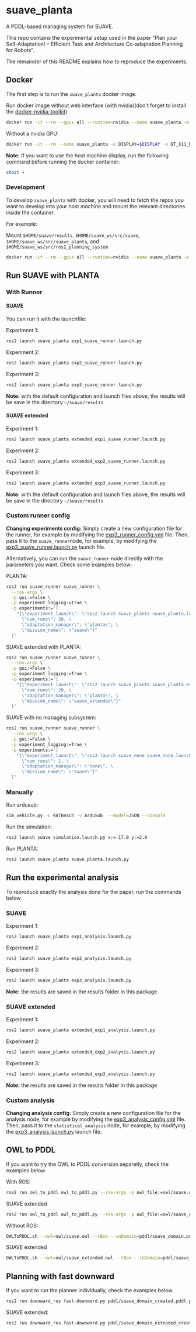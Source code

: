 # suave_planta

A PDDL-based managing system for SUAVE.

This repo contains the experimental setup used in the paper "Plan your Self-Adaptation! – Efficient Task and Architecture Co-adaptation Planning for Robots".

The remainder of this README explains how to reproduce the experiments.

## Docker

The first step is to run the `suave_planta` docker image.

Run docker image without web interface (with nvidia)(don't forget to install the [docker-nvidia-toolkit](https://docs.nvidia.com/datacenter/cloud-native/container-toolkit/latest/install-guide.html))

```Bash
docker run -it --rm --gpus all --runtime=nvidia --name suave_planta -e DISPLAY=$DISPLAY -e QT_X11_NO_MITSHM=1 -e NVIDIA_VISIBLE_DEVICES=all -e NVIDIA_DRIVER_CAPABILITIES=all -v $HOME/suave/results:/home/ubuntu-user/suave/results -v /dev/dri:/dev/dri -v /tmp/.X11-unix:/tmp/.X11-unix -v /etc/localtime:/etc/localtime:ro ghcr.io/kas-lab/suave_planta:main
```

Without a nvidia GPU:
```Bash
docker run -it --rm --name suave_planta -e DISPLAY=$DISPLAY -e QT_X11_NO_MITSHM=1 -v $HOME/suave/results:/home/ubuntu-user/suave/results -v /dev/dri:/dev/dri -v /tmp/.X11-unix:/tmp/.X11-unix -v /etc/localtime:/etc/localtime:ro ghcr.io/kas-lab/suave_planta:main
```


**Note:** If you want to use the host machine display, run the following command before running the docker container:
```Bash
xhost +
```

### Development

To develop `suave_planta` with docker, you will need to fetch the repos you want to develop into your host machine and mount the relevant directories inside the container.

For example:

Mount `$HOME/suave/results`, `$HOME/suave_ws/src/suave`, `$HOME/suave_ws/src/suave_planta`, and `$HOME/suave_ws/src/ros2_planning_system`
```Bash
docker run -it --rm --gpus all --runtime=nvidia --name suave_planta -e DISPLAY=$DISPLAY -e QT_X11_NO_MITSHM=1 -e NVIDIA_VISIBLE_DEVICES=all -e NVIDIA_DRIVER_CAPABILITIES=all -v /dev/dri:/dev/dri -v /tmp/.X11-unix:/tmp/.X11-unix -v /etc/localtime:/etc/localtime:ro -v $HOME/suave/results:/home/ubuntu-user/suave/results -v $HOME/suave_ws/src/suave_planta:/home/ubuntu-user/suave_ws/src/suave_planta -v $HOME/suave_ws/src/ros2_planning_system:/home/ubuntu-user/suave_ws/src/plansys2 -v $HOME/suave_ws/src/suave:/home/ubuntu-user/suave_ws/src/suave suave_planta
```

## Run SUAVE with PLANTA

### With Runner

#### SUAVE
You can run it with the launchfile:

Experiment 1:
```Bash
ros2 launch suave_planta exp1_suave_runner.launch.py
```

Experiment 2:
```Bash
ros2 launch suave_planta exp2_suave_runner.launch.py
```

Experiment 3:
```Bash
ros2 launch suave_planta exp3_suave_runner.launch.py
```

**Note:** with the default configuration and launch files above, the results will be save in the directory `~/suave/results`

#### SUAVE extended

Experiment 1:
```Bash
ros2 launch suave_planta extended_exp1_suave_runner.launch.py
```

Experiment 2:
```Bash
ros2 launch suave_planta extended_exp2_suave_runner.launch.py
```

Experiment 3:
```Bash
ros2 launch suave_planta extended_exp3_suave_runner.launch.py
```

**Note:** with the default configuration and launch files above, the results will be save in the directory `~/suave/results`

### Custom runner config

**Changing experiments config:** Simply create a new configuration file for the runner, for example by modifying the [exp3_runner_config.yml](config/exp3_runner_config.yml) file. Then, pass it to the `suave_runner`node, for example, by modifying the [exp3_suave_runner.launch.py](config/exp3_suave_runner.launch.py) launch file.

Alternatively, you can run the `suave_runner` node directly with the parameters you want. Check some examples below:

PLANTA:
```Bash
ros2 run suave_runner suave_runner \
  --ros-args \
  -p gui:=False \
  -p experiment_logging:=True \
  -p experiments:='[
    "{\"experiment_launch\": \"ros2 launch suave_planta suave_planta.launch.py\", \
      \"num_runs\": 20, \
      \"adaptation_manager\": \"planta\", \
      \"mission_name\": \"suave\"}"
  ]'
```

SUAVE extended with PLANTA:
```Bash
ros2 run suave_runner suave_runner \
  --ros-args \
  -p gui:=False \
  -p experiment_logging:=True \
  -p experiments:='[
    "{\"experiment_launch\": \"ros2 launch suave_planta suave_planta_extended.launch.py\", \
      \"num_runs\": 20, \
      \"adaptation_manager\": \"planta\", \
      \"mission_name\": \"suave_extended\"}"
  ]'
```

SUAVE with no managing subsystem:
```bash
ros2 run suave_runner suave_runner \
  --ros-args \
  -p gui:=False \
  -p experiment_logging:=True \
  -p experiments:='[
    "{\"experiment_launch\": \"ros2 launch suave_none suave_none.launch.py\", \
      \"num_runs\": 1, \
      \"adaptation_manager\": \"none\", \
      \"mission_name\": \"suave\"}"
  ]'
```

### Manually

Run ardusub:
```Bash
sim_vehicle.py -L RATBeach -v ArduSub  --model=JSON --console
```

Run the simulation:
```Bash
ros2 launch suave simulation.launch.py x:=-17.0 y:=2.0
```

Run PLANTA:
```Bash
ros2 launch suave_planta suave_planta.launch.py
```

## Run the experimental analysis

To reproduce exactly the analysis done for the paper, run the commands below.

### SUAVE

Experiment 1:
```Bash
ros2 launch suave_planta exp1_analysis.launch.py
```

Experiment 2:
```Bash
ros2 launch suave_planta exp2_analysis.launch.py
```

Experiment 3:
```Bash
ros2 launch suave_planta exp3_analysis.launch.py
```

**Note:** the results are saved in the results folder in this package

### SUAVE extended

Experiment 1:
```Bash
ros2 launch suave_planta extended_exp1_analysis.launch.py
```

Experiment 2:
```Bash
ros2 launch suave_planta extended_exp2_analysis.launch.py
```

Experiment 3:
```Bash
ros2 launch suave_planta extended_exp3_analysis.launch.py
```

**Note:** the results are saved in the results folder in this package

### Custom analysis

**Changing analysis config:** Simply create a new configuration file for the analysis node, for example by modifying the [exp3_analysis_config.yml](config/exp3_analysis_config.yml) file. Then, pass it to the `statistical_analysis` node, for example, by modifying the [exp3_analysis.launch.py](config/exp3_analysis.launch.py) launch file.


## OWL to PDDL

If you want to try the OWL to PDDL conversion separetly, check the examples below.

With ROS:
```bash
ros2 run owl_to_pddl owl_to_pddl.py --ros-args -p owl_file:=owl/suave.owl -p in_domain_file:=pddl/suave_domain.pddl -p out_domain_file:=pddl/suave_domain_created.pddl -p in_problem_file:=pddl/suave_problem.pddl -p out_problem_file:=pddl/suave_problem_created.pddl
```

SUAVE extended
```bash
ros2 run owl_to_pddl owl_to_pddl.py --ros-args -p owl_file:=owl/suave_extended.owl -p in_domain_file:=pddl/suave_domain_extended.pddl -p out_domain_file:=pddl/suave_domain_extended_created.pddl -p in_problem_file:=pddl/suave_problem_extended.pddl -p out_problem_file:=pddl/suave_problem_extended_created.pddl
```

Without ROS:
```bash
OWLToPDDL.sh --owl=owl/suave.owl --tBox --inDomain=pddl/suave_domain.pddl --outDomain=pddl/suave_domain_test.pddl --aBox --inProblem=pddl/suave_problem.pddl --outProblem=pddl/suave_problem_test.pddl --add-num-comparisons --replace-output
```

SUAVE extended
```bash
OWLToPDDL.sh --owl=owl/suave_extended.owl --tBox --inDomain=pddl/suave_domain_extended.pddl --outDomain=pddl/suave_domain_extended_test.pddl --aBox --inProblem=pddl/suave_problem_extended.pddl --outProblem=pddl/suave_problem_extended_test.pddl --add-num-comparisons --replace-output
```

## Planning with fast downward

If you want to run the planner individually, check the examples below.

```bash
ros2 run downward_ros fast-downward.py pddl/suave_domain_created.pddl pddl/suave_problem_created.pddl --search 'astar(blind())'
```

SUAVE extended:
```bash
ros2 run downward_ros fast-downward.py pddl/suave_domain_extended_created.pddl pddl/suave_problem_extended_created.pddl --search 'astar(blind())'
```